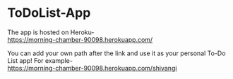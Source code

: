 # ToDoList-App

The app is hosted on Heroku- <br>
https://morning-chamber-90098.herokuapp.com/


You can add your own path after the link and use it as your personal To-Do List app!
For example- <br>
https://morning-chamber-90098.herokuapp.com/shivangi
